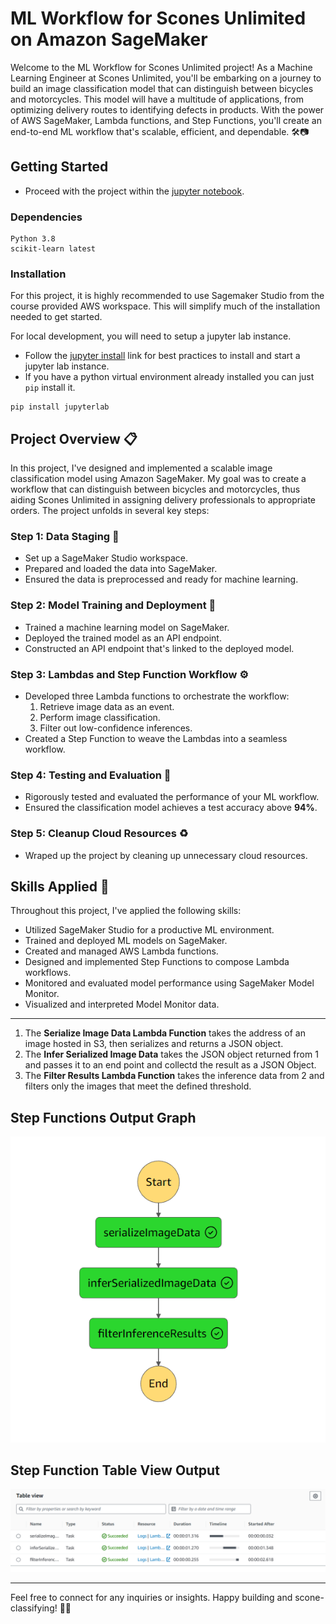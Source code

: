 # ML Workflow for Scones Unlimited on Amazon SageMaker

Welcome to the ML Workflow for Scones Unlimited project! As a Machine Learning Engineer at Scones Unlimited, you'll be embarking on a journey to build an image classification model that can distinguish between bicycles and motorcycles. This model will have a multitude of applications, from optimizing delivery routes to identifying defects in products. With the power of AWS SageMaker, Lambda functions, and Step Functions, you'll create an end-to-end ML workflow that's scalable, efficient, and dependable. 🛠️📷

## Getting Started

* Proceed with the project within the [jupyter notebook](SconesUnlimited.ipynb).

### Dependencies

```
Python 3.8
scikit-learn latest
```

### Installation
For this project, it is highly recommended to use Sagemaker Studio from the course provided AWS workspace. This will simplify much of the installation needed to get started.

For local development, you will need to setup a jupyter lab instance.
* Follow the [jupyter install](https://jupyter.org/install.html) link for best practices to install and start a jupyter lab instance.
* If you have a python virtual environment already installed you can just `pip` install it.
```
pip install jupyterlab
```

## Project Overview 📋

In this project, I've designed and implemented a scalable image classification model using Amazon SageMaker. My goal was to create a workflow that can distinguish between bicycles and motorcycles, thus aiding Scones Unlimited in assigning delivery professionals to appropriate orders. The project unfolds in several key steps:

### Step 1: Data Staging 📂

- Set up a SageMaker Studio workspace.
- Prepared and loaded the data into SageMaker.
- Ensured the data is preprocessed and ready for machine learning.

### Step 2: Model Training and Deployment 🚀

- Trained a machine learning model on SageMaker.
- Deployed the trained model as an API endpoint.
- Constructed an API endpoint that's linked to the deployed model.

### Step 3: Lambdas and Step Function Workflow ⚙️

- Developed three Lambda functions to orchestrate the workflow:
  1. Retrieve image data as an event.
  2. Perform image classification.
  3. Filter out low-confidence inferences.
- Created a Step Function to weave the Lambdas into a seamless workflow.

### Step 4: Testing and Evaluation 🧪

- Rigorously tested and evaluated the performance of your ML workflow.
- Ensured the classification model achieves a test accuracy above **94%**.

### Step 5: Cleanup Cloud Resources ♻️

- Wraped up the project by cleaning up unnecessary cloud resources.

## Skills Applied 🧠

Throughout this project, I've applied the following skills:

- Utilized SageMaker Studio for a productive ML environment.
- Trained and deployed ML models on SageMaker.
- Created and managed AWS Lambda functions.
- Designed and implemented Step Functions to compose Lambda workflows.
- Monitored and evaluated model performance using SageMaker Model Monitor.
- Visualized and interpreted Model Monitor data.

----
1. The **Serialize Image Data Lambda Function** takes the address of an image hosted in S3, then serializes and returns a JSON
object.
2. The **Infer Serialized Image Data** takes the JSON object returned from 1 and passes it to an end point and collectd the result
as a JSON Object.
3. The **Filter Results Lambda Function** takes the inference data from 2 and filters only the images that meet the defined threshold.  

## Step Functions Output Graph
![](https://github.com/Arnit9/ML-Workflow-for-Scones-Unlimited-on-Amazon-SageMaker/blob/master/images/stepfunction-graph.png)

## Step Function Table View Output
![](https://github.com/Arnit9/ML-Workflow-for-Scones-Unlimited-on-Amazon-SageMaker/blob/master/images/stepfunction-tableview.png)

---
Feel free to connect for any inquiries or insights. Happy building and scone-classifying! 🥐🤖
